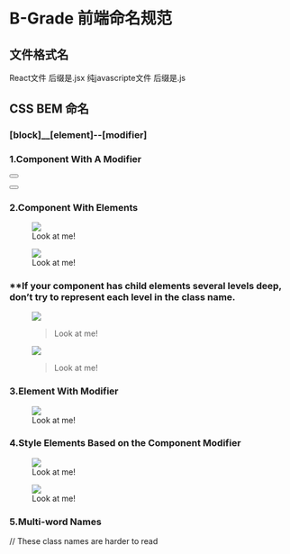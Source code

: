 # B-Grade 前端命名规范

## 文件格式名

React文件 后缀是.jsx
纯javascripte文件 后缀是.js

## CSS BEM 命名

### [block]__[element]--[modifier]
### 1.Component With A Modifier
<!-- DO THIS -->
<button class="btn btn--secondary"></button>
<!-- DON'T DO THIS -->
<button class="btn--secondary"></button>

### 2.Component With Elements
<!-- DO THIS -->
<figure class="photo">
  <img class="photo__img" src="me.jpg">
  <figcaption class="photo__caption">Look at me!</figcaption>
</figure>
<!-- DON'T DO THIS -->
<figure class="photo">
  <img src="me.jpg">
  <figcaption>Look at me!</figcaption>
</figure>

### **If your component has child elements several levels deep, don’t try to represent each level in the class name.
<!-- DO THIS -->
<figure class="photo">
  <img class="photo__img" src="me.jpg">
  <figcaption class="photo__caption">
    <blockquote class="photo__quote">
      Look at me!
    </blockquote>
  </figcaption>
</figure>
<!-- DON'T DO THIS -->
<figure class="photo">
  <img class="photo__img" src="me.jpg">
  <figcaption class="photo__caption">
    <blockquote class="photo__caption__quote"> <!-- never include more than one child element in a class name -->
      Look at me!
    </blockquote>
  </figcaption>
</figure>

### 3.Element With Modifier
<figure class="photo">
  <img class="photo__img photo__img--framed" src="me.jpg">
  <figcaption class="photo__caption photo__caption--large">Look at me!</figcaption>
</figure>

### 4.Style Elements Based on the Component Modifier
<!-- DO THIS -->
<figure class="photo photo--highlighted">
  <img class="photo__img" src="me.jpg">
  <figcaption class="photo__caption">Look at me!</figcaption>
</figure>
<!-- DON'T DO THIS -->
<figure class="photo">
  <img class="photo__img photo__img--highlighted" src="me.jpg">
  <figcaption class="photo__caption photo__caption--highlighted">Look at me!</figcaption>
</figure>

### 5.Multi-word Names
<!-- DO THIS -->
<div class="some-thesis some-thesis--fast-read">
  <div class="some-thesis__some-element"></div>
</div>
<!-- DON'T DO THIS -->
// These class names are harder to read
<div class="somethesis somethesis--fastread">
  <div class="somethesis__someelement"></div>
</div>